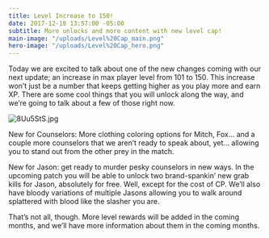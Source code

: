 ```yaml
---
title: Level Increase to 150!
date: 2017-12-18 13:57:00 -05:00
subtitle: More unlocks and more content with new level cap!
main-image: "/uploads/Level%20Cap_main.png"
hero-image: "/uploads/Level%20Cap_hero.png"
---
```


Today we are excited to talk about one of the new changes coming with our next update; an increase in max player level from 101 to 150. This increase won’t just be a number that keeps getting higher as you play more and earn XP. There are some cool things that you will unlock along the way, and we’re going to talk about a few of those right now.

![8Uu5StS.jpg](/uploads/8Uu5StS.jpg)

New for Counselors: More clothing coloring options for Mitch, Fox… and a couple more counselors that we aren’t ready to speak about, yet… allowing you to stand out from the other prey in the match.

New for Jason: get ready to murder pesky counselors in new ways. In the upcoming patch you will be able to unlock two brand-spankin’ new grab kills for Jason, absolutely for free. Well, except for the cost of CP. We’ll also have bloody variations of multiple Jasons allowing you to walk around splattered with blood like the slasher you are.

That’s not all, though. More level rewards will be added in the coming months, and we’ll have more information about them in the coming months.